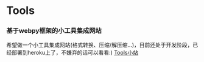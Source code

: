 # Tools
### 基于webpy框架的小工具集成网站

希望做一个小工具集成网站(格式转换、压缩/解压缩...)，目前还处于开发阶段，已经部署到heroku上了，不嫌弃的话可以看看:)  [Tools小站](http://tools.wataxiwax.xyz)
